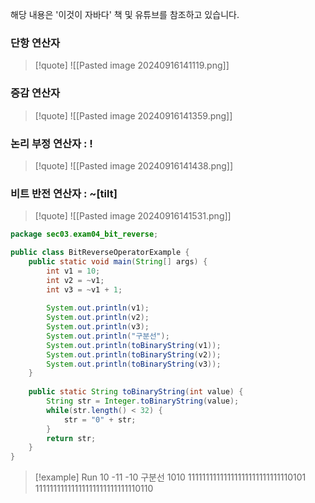 
해당 내용은 '이것이 자바다' 책 및 유튜브를 참조하고 있습니다.

### 단항 연산자
>[!quote] 
>![[Pasted image 20240916141119.png]]

### 증감 연산자
>[!quote] 
>![[Pasted image 20240916141359.png]]

### 논리 부정 연산자 : !
>[!quote]
> ![[Pasted image 20240916141438.png]]

### 비트 반전 연산자 : ~[tilt]
>[!quote]
>![[Pasted image 20240916141531.png]]

``` java title=BitReverseOperatorExample
package sec03.exam04_bit_reverse;

public class BitReverseOperatorExample {
	public static void main(String[] args) {
		int v1 = 10;
		int v2 = ~v1;
		int v3 = ~v1 + 1;
		
		System.out.println(v1);
		System.out.println(v2);
		System.out.println(v3);
		System.out.println("구분선");
		System.out.println(toBinaryString(v1));
		System.out.println(toBinaryString(v2));
		System.out.println(toBinaryString(v3));
	}
	
	public static String toBinaryString(int value) {
		String str = Integer.toBinaryString(value);
		while(str.length() < 32) {
			str = "0" + str;
		}
		return str;
	}
}


```

>[!example] Run
>10
-11
-10
구분선
1010
11111111111111111111111111110101
11111111111111111111111111110110

